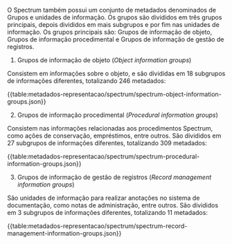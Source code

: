 O Spectrum também possui um conjunto de metadados denominados de Grupos e unidades de informação. Os grupos são divididos em três grupos principais, depois divididos em mais subgrupos e por fim nas unidades de informação. Os grupos principais são: Grupos de informação de objeto, Grupos de informação procedimental e Grupos de informação de gestão de registros.

1. Grupos de informação de objeto (_Object information groups_)

Consistem em informações sobre o objeto, e são divididas em 18 subgrupos de informações diferentes, totalizando 246 metadados:

{{table:metadados-representacao/spectrum/spectrum-object-information-groups.json}}

2. Grupos de informação procedimental (_Procedural information groups_)

Consistem nas informações relacionadas aos procedimentos Spectrum, como ações de conservação, empréstimos, entre outros. São divididos em 27 subgrupos de informações diferentes, totalizando 309 metadados:

{{table:metadados-representacao/spectrum/spectrum-procedural-information-groups.json}}

3. Grupos de informação de gestão de registros (_Record management information groups_)

São unidades de informação para realizar anotações no sistema de documentação, como notas de administração, entre outros. São divididos em 3 subgrupos de informações diferentes, totalizando 11 metadados:

{{table:metadados-representacao/spectrum/spectrum-record-management-information-groups.json}}
